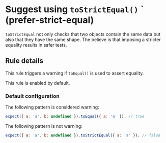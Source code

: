 # Suggest using `toStrictEqual()` ` (prefer-strict-equal)

`toStrictEqual` not only checks that two objects contain the same data but also
that they have the same shape. The believe is that imposing a stricter equality
results in safer tests.

## Rule details

This rule triggers a warning if `toEqual()` is used to assert equality.

This rule is enabled by default.

### Default configuration

The following pattern is considered warning:

```js
expect({ a: 'a', b: undefined }).toEqual({ a: 'a' }); // true
```

The following pattern is not warning:

```js
expect({ a: 'a', b: undefined }).toStrictEqual({ a: 'a' }); // false
```
